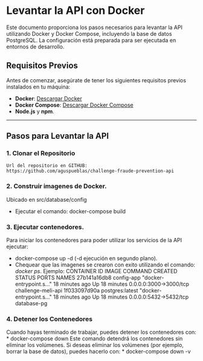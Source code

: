 # Levantar la API con Docker

Este documento proporciona los pasos necesarios para levantar la API utilizando Docker y Docker Compose, incluyendo la base de datos PostgreSQL. La configuración está preparada para ser ejecutada en entornos de desarrollo.

## Requisitos Previos

Antes de comenzar, asegúrate de tener los siguientes requisitos previos instalados en tu máquina:

- **Docker**: [Descargar Docker](https://docs.docker.com/get-docker/)
- **Docker Compose**: [Descargar Docker Compose](https://docs.docker.com/compose/install/)
- **Node.js** y **npm**.

---

## Pasos para Levantar la API

### 1. Clonar el Repositorio
    Url del repositorio en GITHUB: https://github.com/aguspueblas/challenge-fraude-prevention-api 

### 2. Construir imagenes de Docker.
 Ubicado en src/database/config 
 * Ejecutar el comando: docker-compose build

### 3. Ejecutar contenedores.
Para iniciar los contenedores para poder utilizar los servicios de la API ejecutar:
 * docker-compose up -d (-d ejecución en segundo plano).
 * Chequear que las imagenes se crearon con exito utilizando el comando: *docker ps*. 
 Ejemplo:
     CONTAINER ID   IMAGE             COMMAND                  CREATED          STATUS          PORTS                    NAMES
    27b141a16db8   config-app        "docker-entrypoint.s…"   18 minutes ago   Up 18 minutes   0.0.0.0:3000->3000/tcp   challenge-meli-api
    1f033097d90a   postgres:latest   "docker-entrypoint.s…"   18 minutes ago   Up 18 minutes   0.0.0.0:5432->5432/tcp   database-pg

### 4. Detener los Contenedores
Cuando hayas terminado de trabajar, puedes detener los contenedores con:
    * docker-compose down
    Este comando detendrá los contenedores sin eliminar los volúmenes. Si deseas eliminar los volúmenes (por ejemplo, borrar la base de datos), puedes hacerlo con:
    * docker-compose down -v 